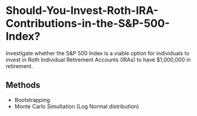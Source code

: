 # Should-You-Invest-Roth-IRA-Contributions-in-the-S&P-500-Index?
Investigate whether the S&P 500 Index is a viable option for individuals to invest in Roth Individual Retirement Accounts (IRAs) to have $1,000,000 in retirement.

## Methods
- Bootstrapping
- Monte Carlo Simultation (Log Normal distribution)
